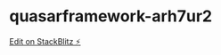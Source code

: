 # quasarframework-arh7ur2

[Edit on StackBlitz ⚡️](https://stackblitz.com/edit/quasarframework-mgb7tl)